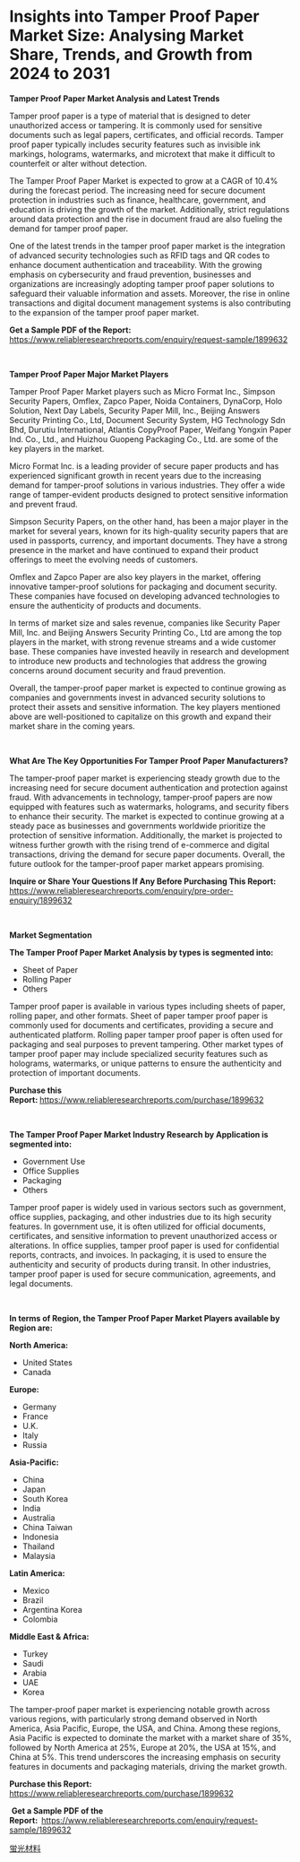 <p><h1>Insights into Tamper Proof Paper Market Size: Analysing Market Share, Trends, and Growth from 2024 to 2031</h1></p><p><strong>Tamper Proof Paper Market Analysis and Latest Trends</strong></p>
<p><p>Tamper proof paper is a type of material that is designed to deter unauthorized access or tampering. It is commonly used for sensitive documents such as legal papers, certificates, and official records. Tamper proof paper typically includes security features such as invisible ink markings, holograms, watermarks, and microtext that make it difficult to counterfeit or alter without detection.</p><p>The Tamper Proof Paper Market is expected to grow at a CAGR of 10.4% during the forecast period. The increasing need for secure document protection in industries such as finance, healthcare, government, and education is driving the growth of the market. Additionally, strict regulations around data protection and the rise in document fraud are also fueling the demand for tamper proof paper.</p><p>One of the latest trends in the tamper proof paper market is the integration of advanced security technologies such as RFID tags and QR codes to enhance document authentication and traceability. With the growing emphasis on cybersecurity and fraud prevention, businesses and organizations are increasingly adopting tamper proof paper solutions to safeguard their valuable information and assets. Moreover, the rise in online transactions and digital document management systems is also contributing to the expansion of the tamper proof paper market.</p></p>
<p><strong>Get a Sample PDF of the Report:&nbsp;</strong> <a href="https://www.reliableresearchreports.com/enquiry/request-sample/1899632">https://www.reliableresearchreports.com/enquiry/request-sample/1899632</a></p>
<p>&nbsp;</p>
<p><strong>Tamper Proof Paper Major Market Players</strong></p>
<p><p>Tamper Proof Paper Market players such as Micro Format Inc., Simpson Security Papers, Omflex, Zapco Paper, Noida Containers, DynaCorp, Holo Solution, Next Day Labels, Security Paper Mill, Inc., Beijing Answers Security Printing Co., Ltd, Document Security System, HG Technology Sdn Bhd, Durutiu International, Atlantis CopyProof Paper, Weifang Yongxin Paper Ind. Co., Ltd., and Huizhou Guopeng Packaging Co., Ltd. are some of the key players in the market.</p><p>Micro Format Inc. is a leading provider of secure paper products and has experienced significant growth in recent years due to the increasing demand for tamper-proof solutions in various industries. They offer a wide range of tamper-evident products designed to protect sensitive information and prevent fraud.</p><p>Simpson Security Papers, on the other hand, has been a major player in the market for several years, known for its high-quality security papers that are used in passports, currency, and important documents. They have a strong presence in the market and have continued to expand their product offerings to meet the evolving needs of customers.</p><p>Omflex and Zapco Paper are also key players in the market, offering innovative tamper-proof solutions for packaging and document security. These companies have focused on developing advanced technologies to ensure the authenticity of products and documents.</p><p>In terms of market size and sales revenue, companies like Security Paper Mill, Inc. and Beijing Answers Security Printing Co., Ltd are among the top players in the market, with strong revenue streams and a wide customer base. These companies have invested heavily in research and development to introduce new products and technologies that address the growing concerns around document security and fraud prevention.</p><p>Overall, the tamper-proof paper market is expected to continue growing as companies and governments invest in advanced security solutions to protect their assets and sensitive information. The key players mentioned above are well-positioned to capitalize on this growth and expand their market share in the coming years.</p></p>
<p>&nbsp;</p>
<p><strong>What Are The Key Opportunities For Tamper Proof Paper Manufacturers?</strong></p>
<p><p>The tamper-proof paper market is experiencing steady growth due to the increasing need for secure document authentication and protection against fraud. With advancements in technology, tamper-proof papers are now equipped with features such as watermarks, holograms, and security fibers to enhance their security. The market is expected to continue growing at a steady pace as businesses and governments worldwide prioritize the protection of sensitive information. Additionally, the market is projected to witness further growth with the rising trend of e-commerce and digital transactions, driving the demand for secure paper documents. Overall, the future outlook for the tamper-proof paper market appears promising.</p></p>
<p><strong>Inquire or Share Your Questions If Any Before Purchasing This Report:</strong> <a href="https://www.reliableresearchreports.com/enquiry/pre-order-enquiry/1899632">https://www.reliableresearchreports.com/enquiry/pre-order-enquiry/1899632</a></p>
<p>&nbsp;</p>
<p><strong>Market Segmentation</strong></p>
<p><strong>The Tamper Proof Paper Market Analysis by types is segmented into:</strong></p>
<p><ul><li>Sheet of Paper</li><li>Rolling Paper</li><li>Others</li></ul></p>
<p><p>Tamper proof paper is available in various types including sheets of paper, rolling paper, and other formats. Sheet of paper tamper proof paper is commonly used for documents and certificates, providing a secure and authenticated platform. Rolling paper tamper proof paper is often used for packaging and seal purposes to prevent tampering. Other market types of tamper proof paper may include specialized security features such as holograms, watermarks, or unique patterns to ensure the authenticity and protection of important documents.</p></p>
<p><strong>Purchase this Report:&nbsp;</strong><a href="https://www.reliableresearchreports.com/purchase/1899632">https://www.reliableresearchreports.com/purchase/1899632</a></p>
<p>&nbsp;</p>
<p><strong>The Tamper Proof Paper Market Industry Research by Application is segmented into:</strong></p>
<p><ul><li>Government Use</li><li>Office Supplies</li><li>Packaging</li><li>Others</li></ul></p>
<p><p>Tamper proof paper is widely used in various sectors such as government, office supplies, packaging, and other industries due to its high security features. In government use, it is often utilized for official documents, certificates, and sensitive information to prevent unauthorized access or alterations. In office supplies, tamper proof paper is used for confidential reports, contracts, and invoices. In packaging, it is used to ensure the authenticity and security of products during transit. In other industries, tamper proof paper is used for secure communication, agreements, and legal documents.</p></p>
<p>&nbsp;</p>
<p><strong>In terms of Region, the Tamper Proof Paper Market Players available by Region are:</strong></p>
<p>
    <p> <strong> North America: </strong>
        <ul>
            <li>United States</li>
            <li>Canada</li>
        </ul>
        </p> 
    <p> <strong> Europe: </strong>
        <ul>
            <li>Germany</li>
            <li>France</li>
            <li>U.K.</li>
            <li>Italy</li>
            <li>Russia</li>
        </ul>
        </p> 
    <p> <strong> Asia-Pacific: </strong>
        <ul>
            <li>China</li>
            <li>Japan</li>
            <li>South Korea</li>
            <li>India</li>
            <li>Australia</li>
            <li>China Taiwan</li>
            <li>Indonesia</li>
            <li>Thailand</li>
            <li>Malaysia</li>
        </ul>
        </p> 
    <p> <strong> Latin America: </strong>
        <ul>
            <li>Mexico</li>
            <li>Brazil</li>
            <li>Argentina Korea</li>
            <li>Colombia</li>
        </ul>
        </p> 
    <p> <strong> Middle East & Africa: </strong>
        <ul>
            <li>Turkey</li>
            <li>Saudi</li>
            <li>Arabia</li>
            <li>UAE</li>
            <li>Korea</li>
        </ul>
    </p>
    </p>
<p><p>The tamper-proof paper market is experiencing notable growth across various regions, with particularly strong demand observed in North America, Asia Pacific, Europe, the USA, and China. Among these regions, Asia Pacific is expected to dominate the market with a market share of 35%, followed by North America at 25%, Europe at 20%, the USA at 15%, and China at 5%. This trend underscores the increasing emphasis on security features in documents and packaging materials, driving the market growth.</p></p>
<p><strong>Purchase this Report: </strong><a href="https://www.reliableresearchreports.com/purchase/1899632">https://www.reliableresearchreports.com/purchase/1899632</a></p>
<p>&nbsp;<strong>Get a Sample PDF of the Report:&nbsp;&nbsp;</strong><a href="https://www.reliableresearchreports.com/enquiry/request-sample/1899632">https://www.reliableresearchreports.com/enquiry/request-sample/1899632</a></p>
<p><strong></strong></p>
<p><p><a href="https://github.com/mohamedbakry57/Market-Research-Report-List-2/blob/main/1867275194102.md">蛍光材料</a></p></p>